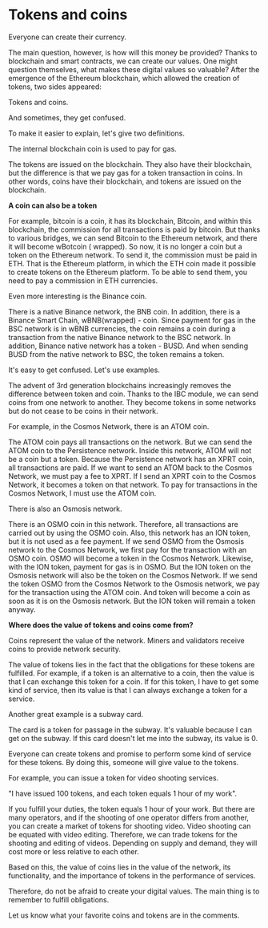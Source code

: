 **Tokens and coins**
======================================================
Everyone can create their currency.

The main question, however,  is how will this money be provided? Thanks to blockchain and smart contracts, we can create our values. One might question themselves, what makes these digital values so valuable?
After the emergence of the Ethereum blockchain, which allowed the creation of tokens, two sides appeared:

Tokens and coins.

And sometimes, they get confused.

To make it easier to explain, let's give two definitions.

The internal blockchain coin is used to pay for gas.

The tokens are issued on the blockchain.
They also have their blockchain, but the difference is that we pay gas for a token transaction in coins.
In other words, coins have their blockchain, and tokens are issued on the blockchain.

**A coin can also be a token**

For example, bitcoin is a coin, it has its blockchain, Bitcoin,
and within this blockchain, the commission for all transactions is paid by bitcoin.
But thanks to various bridges, we can send Bitcoin to the Ethereum network, and there it will become wBotcoin ( wrapped). So now, it is no longer a coin but a token on the Ethereum network. To send it, the commission must be paid in ETH. That is the Ethereum platform, in which the ETH coin made it possible to create tokens on the Ethereum platform. To be able to send them, you need to pay a commission in ETH currencies.

Even more interesting is the Binance coin.

There is a native Binance network, the BNB coin. In addition, there is a Binance Smart Chain, wBNB(wrapped) - coin. Since payment for gas in the BSC network is in wBNB currencies, the coin remains a coin during a transaction from the native Binance network to the BSC network. In addition, Binance native network has a token - BUSD. And when sending BUSD from the native network to BSC, the token remains a token.

It's easy to get confused. Let's use examples.

The advent of 3rd generation blockchains increasingly removes the difference between token and coin. Thanks to the IBC module, we can send coins from one network to another. They become tokens in some networks but do not cease to be coins in their network. 

For example, in the Cosmos Network, there is an ATOM coin.

The ATOM coin pays all transactions on the network. But we can send the ATOM coin to the Persistence network. Inside this network, ATOM will not be a coin but a token. Because the Persistence network has an XPRT coin, all transactions are paid. If we want to send an ATOM back to the Cosmos Network, we must pay a fee to XPRT. If I send an XPRT coin to the Cosmos Network, it becomes a token on that network. To pay for transactions in the Cosmos Network, I must use the ATOM coin.

There is also an Osmosis network.

There is an OSMO coin in this network. Therefore, all transactions are carried out by using the OSMO coin. Also, this network has an ION token, but it is not used as a fee payment. If we send OSMO from the Osmosis network to the Cosmos Network, we first pay for the transaction with an OSMO coin. OSMO will become a token in the Cosmos Network. Likewise, with the ION token, payment for gas is in OSMO. But the ION token on the Osmosis network will also be the token on the Cosmos Network. If we send the token OSMO from the Cosmos Network to the Osmosis network, we pay for the transaction using the ATOM coin. And token will become a coin as soon as it is on the Osmosis network. But the ION token will remain a token anyway.

**Where does the value of tokens and coins come from?**

Coins represent the value of the network. Miners and validators receive coins to provide network security.

The value of tokens lies in the fact that the obligations for these tokens are fulfilled. For example, if a token is an alternative to a coin, then the value is that I can exchange this token for a coin. If for this token, I have to get some kind of service, then its value is that I can always exchange a token for a service.

Another great example is a subway card.

The card is a token for passage in the subway. It's valuable because I can get on the subway. If this card doesn't let me into the subway, its value is 0.

Everyone can create tokens and promise to perform some kind of service for these tokens. By doing this, someone will give value to the tokens.

For example, you can issue a token for video shooting services.

"I have issued 100 tokens, and each token equals 1 hour of my work".

If you fulfill your duties, the token equals 1 hour of your work. But there are many operators, and if the shooting of one operator differs from another, you can create a market of tokens for shooting video. Video shooting can be equated with video editing. Therefore, we can trade tokens for the shooting and editing of videos. Depending on supply and demand, they will cost more or less relative to each other.

Based on this, the value of coins lies in the value of the network, its functionality, and the importance of tokens in the performance of services.

Therefore, do not be afraid to create your digital values. The main thing is to remember to fulfill obligations.

Let us know what your favorite coins and tokens are in the comments.
